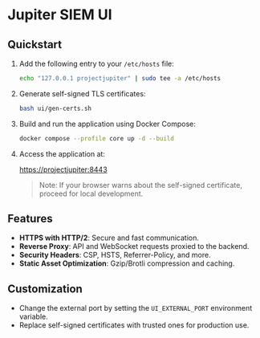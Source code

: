 # Jupiter SIEM UI

## Quickstart

1. Add the following entry to your `/etc/hosts` file:

   ```bash
   echo "127.0.0.1 projectjupiter" | sudo tee -a /etc/hosts
   ```

2. Generate self-signed TLS certificates:

   ```bash
   bash ui/gen-certs.sh
   ```

3. Build and run the application using Docker Compose:

   ```bash
   docker compose --profile core up -d --build
   ```

4. Access the application at:

   [https://projectjupiter:8443](https://projectjupiter:8443)

   > Note: If your browser warns about the self-signed certificate, proceed for local development.

## Features

- **HTTPS with HTTP/2**: Secure and fast communication.
- **Reverse Proxy**: API and WebSocket requests proxied to the backend.
- **Security Headers**: CSP, HSTS, Referrer-Policy, and more.
- **Static Asset Optimization**: Gzip/Brotli compression and caching.

## Customization

- Change the external port by setting the `UI_EXTERNAL_PORT` environment variable.
- Replace self-signed certificates with trusted ones for production use.
